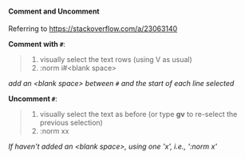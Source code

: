 #### Comment and Uncomment
Referring to https://stackoverflow.com/a/23063140

**Comment with `#`**:
> 1. visually select the text rows (using V as usual)
> 2. :norm i#\<blank space>

*add an \<blank space> between `#` and the start of each line selected*

**Uncomment `#`**:
> 1. visually select the text as before (or type **gv** to re-select the previous selection)
> 2. :norm xx

*If haven't added an \<blank space>, using one 'x', i.e., ':norm x'*
